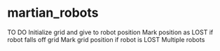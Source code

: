 # martian_robots

TO DO
Initialize grid and give to robot position
Mark position as LOST if robot falls off grid
Mark grid position if robot is LOST
Multiple robots
